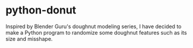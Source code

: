 # python-donut
Inspired by Blender Guru's doughnut modeling series, I have decided to make a Python program to randomize some doughnut features such as its size and misshape.
